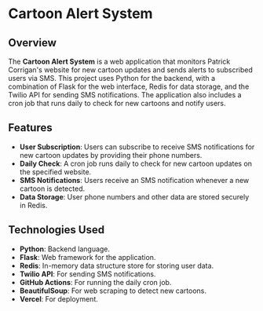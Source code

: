# Cartoon Alert System

## Overview

The **Cartoon Alert System** is a web application that monitors Patrick Corrigan's website for new cartoon updates and sends alerts to subscribed users via SMS. This project uses Python for the backend, with a combination of Flask for the web interface, Redis for data storage, and the Twilio API for sending SMS notifications. The application also includes a cron job that runs daily to check for new cartoons and notify users.

## Features

- **User Subscription**: Users can subscribe to receive SMS notifications for new cartoon updates by providing their phone numbers.
- **Daily Check**: A cron job runs daily to check for new cartoon updates on the specified website.
- **SMS Notifications**: Users receive an SMS notification whenever a new cartoon is detected.
- **Data Storage**: User phone numbers and other data are stored securely in Redis.

## Technologies Used

- **Python**: Backend language.
- **Flask**: Web framework for the application.
- **Redis**: In-memory data structure store for storing user data.
- **Twilio API**: For sending SMS notifications.
- **GitHub Actions**: For running the daily cron job.
- **BeautifulSoup**: For web scraping to detect new cartoons.
- **Vercel**: For deployment.
